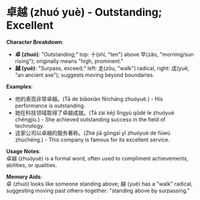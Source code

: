 # **卓越 (zhuó yuè) - Outstanding; Excellent**

**Character Breakdown**:  
- **卓 (zhuó)**: "Outstanding;" top: 十(shí, "ten") above 早(zǎo, "morning/sun rising"); originally means "high, prominent."  
- **越 (yuè)**: "Surpass, exceed;" left: 走(zǒu, "walk") radical, right: 戉(yuè, "an ancient axe"); suggests moving beyond boundaries.

**Examples**:  
- 他的表现非常卓越。(Tā de biǎoxiàn fēicháng zhuóyuè.) - His performance is outstanding.  
- 她在科技领域取得了卓越成就。(Tā zài kējì lǐngyù qǔdé le zhuóyuè chéngjiù.) - She achieved outstanding success in the field of technology.  
- 这家公司以卓越的服务著称。(Zhè jiā gōngsī yǐ zhuóyuè de fúwù zhùchēng.) - This company is famous for its excellent service.

**Usage Notes**:  
卓越 (zhuóyuè) is a formal word, often used to compliment achievements, abilities, or qualities.

**Memory Aids**:  
卓 (zhuó) looks like someone standing above; 越 (yuè) has a "walk" radical, suggesting moving past others-together: "standing above by surpassing."